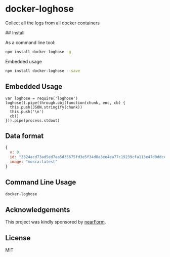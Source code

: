 # docker-loghose

Collect all the logs from all docker containers

## Install

As a command line tool:

```bash
npm install docker-loghose -g
```

Embedded usage

```bash
npm install docker-loghose --save
```

## Embedded Usage

```
var loghose = require('loghose')
loghose().pipe(through.obj(function(chunk, enc, cb) {
  this.push(JSON.stringify(chunk))
  this.push('\n')
  cb()
})).pipe(process.stdout)
```

## Data format

```js
{
  v: 0,
  id: "3324acd73ad5ed7aa5d35675fd3e5f34d8a3ee4ea77c19239cfa113e47d0ddce",
  image: "mosca:latest"
}
```

## Command Line Usage

```bash
docker-loghose
```

Acknowledgements
----------------

This project was kindly sponsored by [nearForm](http://nearform.com).


## License

MIT
